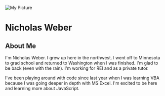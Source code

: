 ![My Picture](http://www.webermath.com/wp-content/uploads/2013/02/LinkedInGreen-150x150.jpg)

# Nicholas Weber

## About Me

I'm Nicholas Weber. I grew up here in the northwest. I went off to Minnesota to grad school and returned to Washington when I was finished. I'm glad to be back (even with the rain). I'm working for REI and as a private tutor.

I've been playing around with code since last year when I was learning VBA because I was going deeper in depth with MS Excel. I'm excited to be here and learning more about JavaScript.

